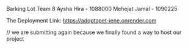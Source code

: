 Barking Lot
Team 8
Aysha Hira - 1088000
Mehejat Jamal - 1090225

The Deployment Link: https://adoptapet-iene.onrender.com

// we are submitting again because we finally found a way to host our project
